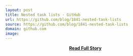 ```yaml
---
layout: post
title: Nested task lists · GitHub
url: https://github.com/blog/1841-nested-task-lists
source: https://github.com/blog/1841-nested-task-lists
domain: github.com
image: 
---
```


<p></p>
<center><p><a href="https://github.com/blog/1841-nested-task-lists" style='padding:25px; font-sze:18px; font-weight: bold;'>Read Full Story</a></p></center>
